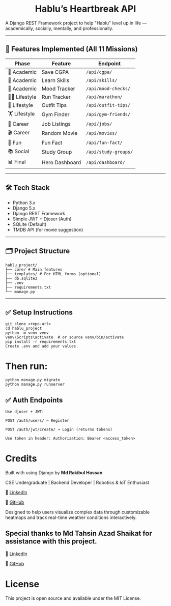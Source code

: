 ## <h1 align="center">Hablu’s Heartbreak API</h1>

A Django REST Framework project to help "Hablu" level up in life — academically, socially, mentally, and professionally.

---

## 🚀 Features Implemented (All 11 Missions)

| Phase | Feature | Endpoint |
|-------|---------|----------|
| 📘 Academic | Save CGPA | `/api/cgpa/` |
| 📘 Academic | Learn Skills | `/api/skills/` |
| 📘 Academic | Mood Tracker | `/api/mood-checks/` |
| 🏃‍♂️ Lifestyle | Run Tracker | `/api/marathon/` |
| 👕 Lifestyle | Outfit Tips | `/api/outfit-tips/` |
| 🏋️ Lifestyle | Gym Finder | `/api/gym-friends/` |
| 💼 Career | Job Listings | `/api/jobs/` |
| 🎬 Career | Random Movie | `/api/movies/` |
| 🎉 Fun | Fun Fact | `/api/fun-fact/` |
| 📚 Social | Study Group | `/api/study-groups/` |
| 📊 Final | Hero Dashboard | `/api/dashboard/` |

---

## 🛠️ Tech Stack

- Python 3.x
- Django 5.x
- Django REST Framework
- Simple JWT + Djoser (Auth)
- SQLite (Default)
- TMDB API (for movie suggestion)

---

## 🗂️ Project Structure
```
hablu_project/
├── core/ # Main features
├── templates/ # For HTML forms (optional)
├── db.sqlite3
├── .env
├── requirements.txt
└── manage.py
```
---

## ✅ Setup Instructions

```
git clone <repo-url>
cd hablu_project
python -m venv venv
venv\Scripts\activate  # or source venv/bin/activate
pip install -r requirements.txt
Create .env and add your values.
```

# Then run:
```
python manage.py migrate
python manage.py runserver
```
## ✅ Auth Endpoints
```
Use djoser + JWT:

POST /auth/users/ → Register

POST /auth/jwt/create/ → Login (returns tokens)

Use token in header: Authorization: Bearer <access_token>
```

# Credits

Built with using Django by **Md Rakibul Hassan**

CSE Undergraduate | Backend Developer | Robotics & IoT Enthusiast

🔗 [LinkedIn](https://www.linkedin.com/in/md-rakibul-hassan-507b00308)

🐙 [GitHub](https://github.com/RR0327)

Designed to help users visualize complex data through customizable heatmaps and track real-time weather conditions interactively.

## Special thanks to **Md Tahsin Azad Shaikat** for assistance with this project.

🔗 [LinkedIn](https://www.linkedin.com/in/mdtahsinazad020)

🐙 [GitHub](https://github.com/shaikat020)

# License

This project is open source and available under the MIT License.
